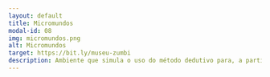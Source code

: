 ```yaml
---
layout: default
title: Micromundos
modal-id: 08
img: micromundos.png
alt: Micromundos
target: https://bit.ly/museu-zumbi
description: Ambiente que simula o uso do método dedutivo para, a partir de evidências, deduzir uma nova informação. Neste ambiente/jogo, o usuário assume o papel de um médico que deve diagnosticar zumbis.
---
```

